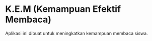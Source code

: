 # K.E.M (Kemampuan Efektif Membaca)

Aplikasi ini dibuat untuk meningkatkan kemampuan membaca siswa.
